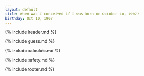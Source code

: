 ```yaml
---
layout: default
title: When was I conceived if I was born on October 10, 1907?
birthday: Oct 10, 1907
---
```


{% include header.md %}

{% include guess.md %}

{% include calculate.md %}

{% include safety.md %}

{% include footer.md %}



